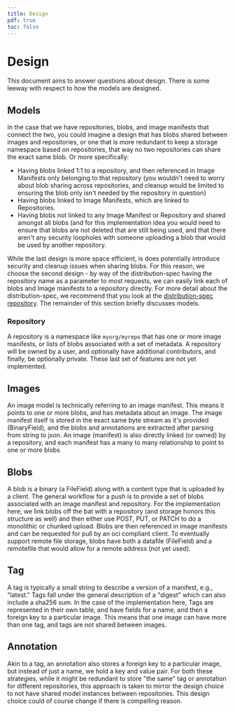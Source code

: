 ```yaml
---
title: Design
pdf: true
toc: false
---
```


# Design

This document aims to answer questions about design. There is some leeway with respect
to how the models are designed.

## Models

In the case that we have repositories, blobs, and image manifests that connect the two,
you could imagine a design that has blobs shared between images and repositories, or one
that is more redundant to keep a storage namespace based on repositories, that way no two
repositories can share the exact same blob. Or more specifically:

- Having blobs linked 1:1 to a repository, and then referenced in Image Manifests only belonging to that repository (you wouldn't need to worry about blob sharing across repositories, and cleanup would be limited to ensuring the blob only isn't needed by the repository in question)
 - Having blobs linked to Image Manifests, which are linked to Repositories.
 - Having blobs not linked to any Image Manifest or Repository and shared amongst all blobs (and for this implementation idea you would need to ensure that blobs are not deleted that are still being used, and that there aren't any security loopholes with someone uploading a blob that would be used by another repository.

While the last design is more space efficient, is does potentially introduce security and cleanup
issues when sharing blobs. For this reason, we choose the second design - by way of the distribution-spec
having the repository name as a parameter to most requests, we can easily link each of blobs and Image manifests
to a repository directly. For more detail about the distribution-spec, we recommend that you look
at the [distribution-spec repository](https://github.com/opencontainers/distribution-spec/).
The remainder of this section briefly discusses models.

### Repository

A repository is a namespace like `myorg/myrepo` that has one or more image manifests,
or lists of blobs associated with a set of metadata. A repository will be owned by a user,
and optionally have additional contributors, and finally, be optionally private.
These last set of features are not yet implemented.

## Images

An image model is technically referring to an image manifest. This means it points to one
or more blobs, and has metadata about an image. The image manifest itself is stored in the
exact same byte stream as it's provided (BinaryField), and the blobs and annotations are extracted
after parsing from string to json. An image (manifest) is also directly linked (or owned)
by a repository, and each manifest has a many to many relationship to point to one or more blobs

## Blobs

A blob is a binary (a FileField) along with a content type that is uploaded by a client.
The general workflow for a push is to provide a set of blobs associated with an image manifest
and repository. For the implementation here, we link blobs off the bat with a repository (and
storage honors this structure as well) and then either use POST, PUT, or PATCH to do a monolithic
or chunked upload. Blobs are then referenced in image manifests and can be requested for pull
by an oci compliant client. To eventually support remote file storage, blobs have both a datafile
(FileField) and a remotefile that would allow for a remote address (not yet used).

## Tag

A tag is typically a small string to describe a version of a manifest, e.g., "latest."
Tags fall under the general description of a "digest" which can also include a sha256 sum.
In the case of the implementation here, Tags are represented in their own table, and
have fields for a name, and then a foreign key to a particular image. This means
that one image can have more than one tag, and tags are not shared between images.

## Annotation

Akin to a tag, an annotation also stores a foreign key to a particular image, but
instead of just a name, we hold a key and value pair.  For both these strategies, while
it might be redundant to store "the same" tag or annotation for different repositories,
this approach is taken to mirror the design choice to not have shared model instances
between repositories. This design choice could of course change if there is compelling
reason.
